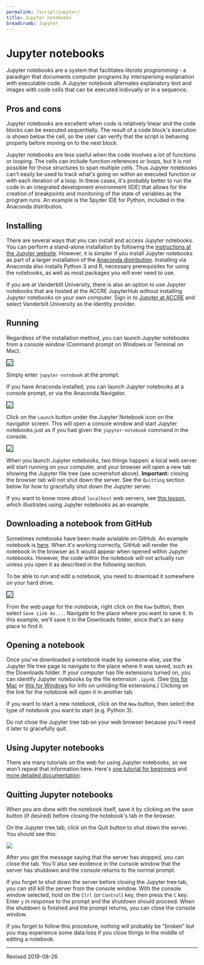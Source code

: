 ```yaml
---
permalink: /script/jupyter/
title: Jupyter notebooks
breadcrumb: Jupyter
---
```


# Jupyter notebooks

Jupyter notebooks are a system that facilitates *literate programming* - a paradigm that documents computer programs by interspersing explanation with executable code.  A Jupyter notebook alternates explanatory text and images with code cells that can be executed indivually or in a sequence.

## Pros and cons

Jupyter notebooks are excellent when code is relatively linear and the code blocks can be executed sequentially.  The result of a code block's execution is shown below the cell, so the user can verify that the script is behaving properly before moving on to the next block.

Jupyter notebooks are less useful when the code involves a lot of functions or looping.  The cells can include function references or loops, but it is not possible for those structures to span multiple cells.  Thus Jupyter notebooks can't easily be used to track what's going on within an executed function or with each iteration of a loop.  In these cases, it's probably better to run the code in an integrated development environment (IDE) that allows for the creation of breakpoints and monitoring of the state of variables as the program runs.  An example is the Spyder IDE for Python, included in the Anaconda distribution.

## Installing

There are several ways that you can install and access Jupyter notebooks.  You can perform a stand-alone installation by following the [instructions at the Jupyter website](https://jupyter.org/install.html).  However, it is simpler if you install Jupyter notebooks as part of a larger installation of the [Anaconda distribution](../anaconda/).  Installing via Anaconda also installs Python 3 and R, necessary prerequisites for using the notebooks, as well as most packages you will ever need to use.

If you are at Vanderbilt University, there is also an option to use Jupyter notebooks that are hosted at the ACCRE JupyterHub without installing Jupyter notebooks on your own computer.  Sign in to [Jupyter at ACCRE](https://jupyter.accre.vanderbilt.edu/hub/login) and select Vanderbilt University as the identity provider.

## Running

Regardless of the installation method, you can launch Jupyter notebooks from a console window (Command prompt on Windows or Terminal on Mac).  

<img src="../images/terminal-jupyter-start.png" style="border:1px solid black">

Simply enter `jupyter-notebook` at the prompt.

If you have Anaconda installed, you can launch Jupyter notebooks at a console prompt, or via the Anaconda Navigator.  

<img src="../images/anaconda-jupyter-start.png" style="border:1px solid black">

Click on the `Launch` button under the Jupyter Notebook icon on the navigator screen.  This will open a console window and start Jupyter notebooks just as if you had given the `jupyter-notebook` command in the console.  

<img src="../images/jupyter-tree-screen.png" style="border:1px solid black">

When you launch Jupyter notebooks, two things happen: a local web server will start running on your computer, and your browser will open a new tab showing the Jupyter file tree (see screenshot above).  **Important:** closing the browser tab will not shut down the server.  See the `Quitting` section below for how to gracefully shut down the Jupyter server.

If you want to know more about `localhost` web servers, see [this lesson](https://heardlibrary.github.io/digital-scholarship/computer/command-windows/#localhost-web-servers), which illustrates using Jupyter notebooks as an example.   

## Downloading a notebook from GitHub

Sometimes notebooks have been made avialable on GitHub.  An example notebook is [here](https://github.com/HeardLibrary/digital-scholarship/blob/master/code/pylesson/intro.ipynb).  When it's working correctly, GitHub will render the notebook in the browser as it would appear when opened within Jupyter notebooks.  However, the code within the notebook will not actually run unless you open it as described in the following section.

To be able to run and edit a notebook, you need to download it somewhere on your hard drive.

<img src="../python/images/save-github-raw.png" style="border:1px solid black">

From the web page for the notebook, right click on the `Raw` button, then select `Save Link As...`.  Navigate to the place where you want to save it.  In this example, we'll save it in the Downloads folder, since that's an easy place to find it.


## Opening a notebook

Once you've downloaded a notebook made by someone else, use the Jupyter file tree page to navigate to the place where it was saved, such as the Downloads folder.  If your computer has file extensions turned on, you can identify Jupyter notebooks by the file extension `.ipynb`.  (See [this for Mac](https://heardlibrary.github.io/digital-scholarship/computer/files-mac/#unhiding-file-extensions) or [this for Windows](https://heardlibrary.github.io/digital-scholarship/computer/files-windows/#unhiding-file-extensions) for info on unhiding file extensions.)  Clicking on the link for the notebook will open it in another tab.  

If you want to start a new notebook, click on the `New` button, then select the type of notebook you want to start (e.g. Python 3).  

Do not close the Jupyter tree tab on your web browser because you'll need it later to gracefully quit.

## Using Jupyter notebooks

There are many tutorials on the web for using Jupyter notebooks, so we won't repeat that information here.  Here's [one tutorial for beginners](https://www.dataquest.io/blog/jupyter-notebook-tutorial/) and [more detailed documentation](https://jupyter-notebook.readthedocs.io/en/stable/examples/Notebook/Notebook%20Basics.html).  

## Quitting Jupyter notebooks

When you are done with the notebook itself, save it by clicking on the save button (if desired) before closing the notebook's tab in the browser.  

On the Jupyter tree tab, click on the Quit button to shut down the server.  You should see this:

![](../../computer/images-6-mac/jupyter-shutdown.png)

After you get the message saying that the server has stopped, you can close the tab.  You'll also see evidence in the console window that the server has shutdown and the console returns to the normal prompt.  

If you forget to shut down the server before closing the Jupyter tree tab, you can still kill the server from the console window.  With the console window selected, hold on the `Ctrl` (or `Control`) key, then press the `C` key.  Enter `y` in response to the prompt and the shutdown should proceed.  When the shutdown is finished and the prompt returns, you can close the console window.  

If you forget to follow this procedure, nothing will probably be "broken" but you may experience some data loss if you close things in the middle of editing a notebook.

----
Revised 2019-08-26
